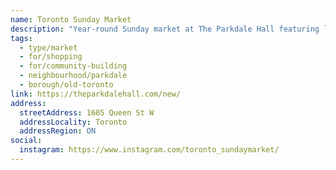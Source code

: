```yaml
---
name: Toronto Sunday Market
description: "Year-round Sunday market at The Parkdale Hall featuring local vendors and artisans."
tags:
  - type/market
  - for/shopping
  - for/community-building
  - neighbourhood/parkdale
  - borough/old-toronto
link: https://theparkdalehall.com/new/
address:
  streetAddress: 1605 Queen St W
  addressLocality: Toronto
  addressRegion: ON
social:
  instagram: https://www.instagram.com/toronto_sundaymarket/
---
```

